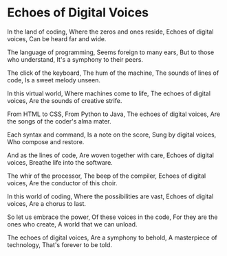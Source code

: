 # Echoes of Digital Voices

In the land of coding,
Where the zeros and ones reside,
Echoes of digital voices,
Can be heard far and wide.

The language of programming,
Seems foreign to many ears,
But to those who understand,
It's a symphony to their peers.

The click of the keyboard,
The hum of the machine,
The sounds of lines of code,
Is a sweet melody unseen.

In this virtual world,
Where machines come to life,
The echoes of digital voices,
Are the sounds of creative strife.

From HTML to CSS,
From Python to Java,
The echoes of digital voices,
Are the songs of the coder's alma mater.

Each syntax and command,
Is a note on the score,
Sung by digital voices,
Who compose and restore.

And as the lines of code,
Are woven together with care,
Echoes of digital voices,
Breathe life into the software.

The whir of the processor,
The beep of the compiler,
Echoes of digital voices,
Are the conductor of this choir.

In this world of coding,
Where the possibilities are vast,
Echoes of digital voices,
Are a chorus to last.

So let us embrace the power,
Of these voices in the code,
For they are the ones who create,
A world that we can unload.

The echoes of digital voices,
Are a symphony to behold,
A masterpiece of technology,
That's forever to be told.